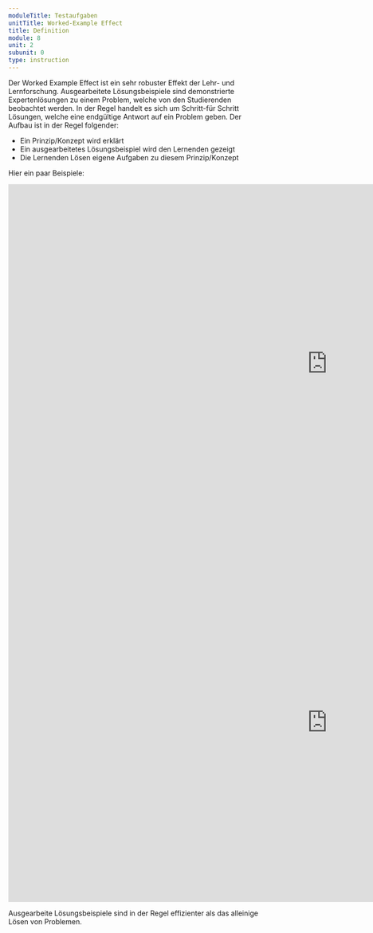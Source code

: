 ```yaml
---
moduleTitle: Testaufgaben
unitTitle: Worked-Example Effect
title: Definition
module: 8
unit: 2
subunit: 0
type: instruction
---
```


Der Worked Example Effect ist ein sehr robuster Effekt der Lehr- und Lernforschung. Ausgearbeitete Lösungsbeispiele sind demonstrierte Expertenlösungen zu einem Problem, welche von den Studierenden beobachtet werden. In der Regel handelt es sich um Schritt-für Schritt Lösungen, welche eine endgültige Antwort auf ein Problem geben. Der Aufbau ist in der Regel folgender:

* Ein Prinzip/Konzept wird erklärt
* Ein ausgearbeitetes Lösungsbeispiel wird den Lernenden gezeigt
* Die Lernenden Lösen eigene Aufgaben zu diesem Prinzip/Konzept

Hier ein paar Beispiele:

<iframe width="1280" height="720" src="https://www.youtube.com/embed/dRvLVdQ8cw4" frameborder="0" allow="accelerometer; autoplay; encrypted-media; gyroscope; picture-in-picture" allowfullscreen></iframe>

<iframe width="1280" height="720" src="https://www.youtube.com/embed/8P8Gn_L_loA" frameborder="0" allow="accelerometer; autoplay; encrypted-media; gyroscope; picture-in-picture" allowfullscreen></iframe>

Ausgearbeite Lösungsbeispiele sind in der Regel effizienter als das alleinige Lösen von Problemen.  